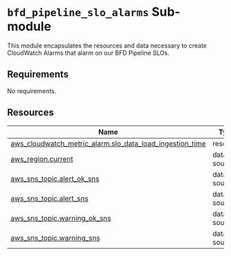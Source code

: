 # `bfd_pipeline_slo_alarms` Sub-module

This module encapsulates the resources and data necessary to create CloudWatch Alarms that alarm on
our BFD Pipeline SLOs.

<!-- BEGIN_TF_DOCS -->
<!-- GENERATED WITH `terraform-docs .`
     Manually updating the README.md will be overwritten.
     For more details, see the file '.terraform-docs.yml' or
     https://terraform-docs.io/user-guide/configuration/
-->
## Requirements

No requirements.

<!-- GENERATED WITH `terraform-docs .`
     Manually updating the README.md will be overwritten.
     For more details, see the file '.terraform-docs.yml' or
     https://terraform-docs.io/user-guide/configuration/
-->

## Resources

| Name | Type |
|------|------|
| [aws_cloudwatch_metric_alarm.slo_data_load_ingestion_time](https://registry.terraform.io/providers/hashicorp/aws/latest/docs/resources/cloudwatch_metric_alarm) | resource |
| [aws_region.current](https://registry.terraform.io/providers/hashicorp/aws/latest/docs/data-sources/region) | data source |
| [aws_sns_topic.alert_ok_sns](https://registry.terraform.io/providers/hashicorp/aws/latest/docs/data-sources/sns_topic) | data source |
| [aws_sns_topic.alert_sns](https://registry.terraform.io/providers/hashicorp/aws/latest/docs/data-sources/sns_topic) | data source |
| [aws_sns_topic.warning_ok_sns](https://registry.terraform.io/providers/hashicorp/aws/latest/docs/data-sources/sns_topic) | data source |
| [aws_sns_topic.warning_sns](https://registry.terraform.io/providers/hashicorp/aws/latest/docs/data-sources/sns_topic) | data source |
<!-- END_TF_DOCS -->
